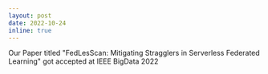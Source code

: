 ```yaml
---
layout: post
date: 2022-10-24
inline: true
---
```


Our Paper titled "FedLesScan: Mitigating Stragglers in Serverless Federated Learning" got accepted at IEEE BigData 2022